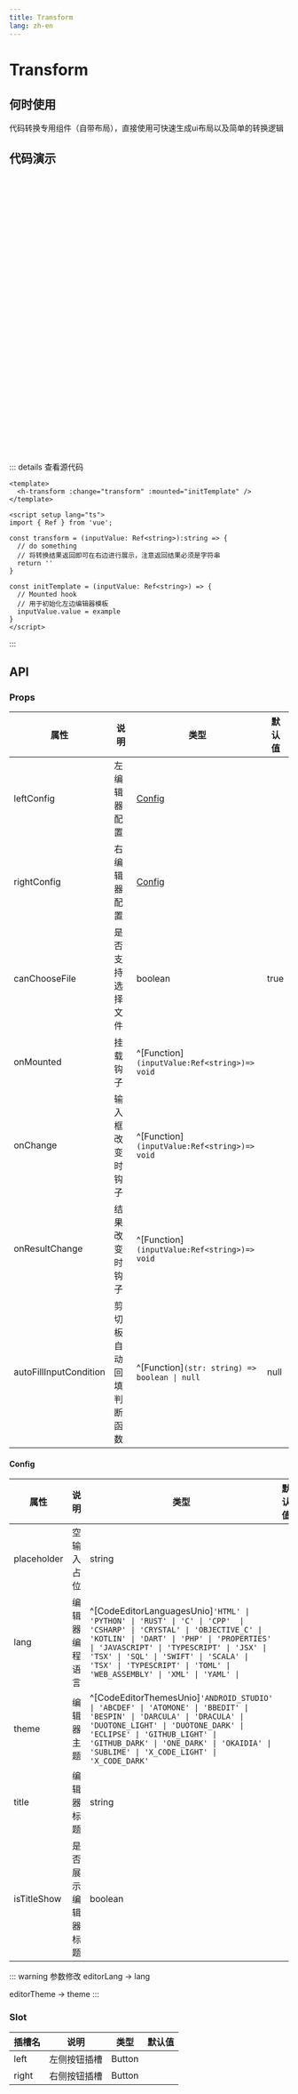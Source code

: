```yaml
---
title: Transform
lang: zh-en
---
```

# Transform

## 何时使用

代码转换专用组件（自带布局），直接使用可快速生成ui布局以及简单的转换逻辑

## 代码演示

<div style="height:500px">
<h-transform :change="handleChange" :mounted="handleMounted" />
</div>

<script setup lang="ts">
import { Ref } from 'vue';

const handleChange = (inputValue: Ref<string>) => {
  // do something
  return ''
}

const handleMounted = (inputValue: Ref<string>) => {
  // Mounted hook
}
</script>

::: details 查看源代码

```vue
<template>
  <h-transform :change="transform" :mounted="initTemplate" />
</template>

<script setup lang="ts">
import { Ref } from 'vue';

const transform = (inputValue: Ref<string>):string => {
  // do something
  // 将转换结果返回即可在右边进行展示，注意返回结果必须是字符串
  return ''
}

const initTemplate = (inputValue: Ref<string>) => {
  // Mounted hook
  // 用于初始化左边编辑器模板
  inputValue.value = example
}
</script>

```

:::

## API

### Props

| 属性                   | 说明                   | 类型                                          | 默认值 |
| ---------------------- | ---------------------- | --------------------------------------------- | ------ |
| leftConfig             | 左编辑器配置           | [Config](#config)                             |        |
| rightConfig            | 右编辑器配置           | [Config](#config)                             |        |
| canChooseFile          | 是否支持选择文件       | boolean                                       | true   |
| onMounted              | 挂载钩子               | ^[Function]`(inputValue:Ref<string>)=> void`  |        |
| onChange               | 输入框改变时钩子       | ^[Function]`(inputValue:Ref<string>)=> void`  |        |
| onResultChange         | 结果改变时钩子         | ^[Function]`(inputValue:Ref<string>)=> void`  |        |
| autoFillInputCondition | 剪切板自动回填判断函数 | ^[Function]`(str: string) => boolean \| null` | null   |

#### Config

| 属性        | 说明               | 类型                                                                                                                                                                                                                                                                                                                           | 默认值 |
| ----------- | ------------------ | ------------------------------------------------------------------------------------------------------------------------------------------------------------------------------------------------------------------------------------------------------------------------------------------------------------------------------ | ------ |
| placeholder | 空输入占位         | string                                                                                                                                                                                                                                                                                                                         |        |
| lang        | 编辑器编程语言     | ^[CodeEditorLanguagesUnio]`'HTML' \| 'PYTHON' \| 'RUST' \| 'C' \| 'CPP'  \| 'CSHARP' \| 'CRYSTAL' \| 'OBJECTIVE_C' \| 'KOTLIN' \| 'DART' \| 'PHP' \| 'PROPERTIES' \| 'JAVASCRIPT' \| 'TYPESCRIPT' \| 'JSX' \| 'TSX' \| 'SQL' \| 'SWIFT' \| 'SCALA' \| 'TSX' \| 'TYPESCRIPT' \| 'TOML' \| 'WEB_ASSEMBLY' \| 'XML' \| 'YAML' \|` |        |
| theme       | 编辑器主题         | ^[CodeEditorThemesUnio]`'ANDROID_STUDIO' \| 'ABCDEF' \| 'ATOMONE' \| 'BBEDIT' \| 'BESPIN' \| 'DARCULA' \| 'DRACULA' \| 'DUOTONE_LIGHT' \| 'DUOTONE_DARK' \| 'ECLIPSE' \| 'GITHUB_LIGHT' \| 'GITHUB_DARK' \| 'ONE_DARK' \| 'OKAIDIA' \| 'SUBLIME' \| 'X_CODE_LIGHT' \| 'X_CODE_DARK'`                                           |        |
| title       | 编辑器标题         | string                                                                                                                                                                                                                                                                                                                         |        |
| isTitleShow | 是否展示编辑器标题 | boolean                                                                                                                                                                                                                                                                                                                        |

::: warning 参数修改
editorLang -> lang

editorTheme -> theme
:::

### Slot

| 插槽名 | 说明         | 类型   | 默认值 |
| ------ | ------------ | ------ | ------ |
| left   | 左侧按钮插槽 | Button |        |
| right  | 右侧按钮插槽 | Button |        |
